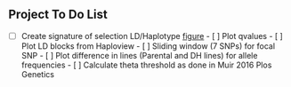 ## Project To Do List

- [ ] Create signature of selection LD/Haplotype [figure](http://journals.plos.org/plosgenetics/article?id=10.1371/journal.pgen.1006178)
          - [ ] Plot qvalues
          - [ ] Plot LD blocks from Haploview
          - [ ] Sliding window (7 SNPs) for focal SNP 
          - [ ] Plot difference in lines (Parental and DH lines) for allele frequencies
          - [ ] Calculate theta threshold as done in Muir 2016 Plos Genetics
          
    
